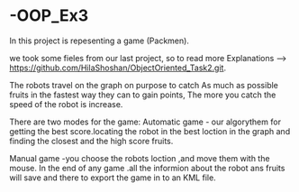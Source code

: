 # -OOP_Ex3

In this project is repesenting a game (Packmen).  

we took some fieles from our last project, so to read more Explanations --> https://github.com/HilaShoshan/ObjectOriented_Task2.git.


The robots travel on the graph on purpose to catch As much as possible fruits in the fastest way they can to gain points, The more you catch the speed of the robot is increase.


There are two modes for the game:  Automatic game - our algorythem for getting the best score.locating the robot in the best loction in the graph and finding the closest and the high score fruits.

Manual game -you choose the robots loction ,and move them with the mouse. In the end of any game .all the informion about the robot ans fruits will save and there to export the game in to an KML file.
